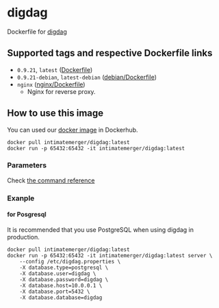 # digdag

Dockerfile for [digdag](https://github.com/treasure-data/digdag)

## Supported tags and respective Dockerfile links

- `0.9.21`, `latest` ([Dockerfile](https://github.com/IntimateMerger/dockerfile-digdag/blob/master/Dockerfile))
- `0.9.21-debian`, `latest-debian` ([debian/Dockerfile](https://github.com/IntimateMerger/dockerfile-digdag/blob/master/debian/Dockerfile))
- `nginx` ([nginx/Dockerfile](https://github.com/IntimateMerger/dockerfile-digdag/blob/master/nginx/Dockerfile))
    - Nginx for reverse proxy.

## How to use this image

You can used our [docker image](https://hub.docker.com/r/intimatemerger/digdag/) in Dockerhub.

```shell
docker pull intimatemerger/digdag:latest
docker run -p 65432:65432 -it intimatemerger/digdag:latest
```

### Parameters

Check [the command reference](http://docs.digdag.io/command_reference.html#server)

### Exanple

#### for Posgresql

It is recommended that you use PostgreSQL when using digdag in production.

```shell
docker pull intimatemerger/digdag:latest
docker run -p 65432:65432 -it intimatemerger/digdag:latest server \
    --config /etc/digdag.properties \
    -X database.type=postgresql \
    -X database.user=digdag \
    -X database.password=digdag \
    -X database.host=10.0.0.1 \
    -X database.port=5432 \
    -X database.database=digdag
```

